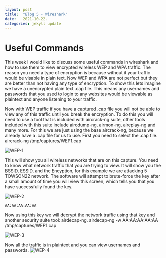 ```yaml
---
layout: post
title:  "Blog 5 - Wireshark"
date:   2021-10-22.
categories: jekyll update
---
```





<h1> Useful Commands </h1>


This week I would like to discuss some useful commands in wireshark and how to use them to view encrypted wireless WEP and WPA traffic.
The reason you need a type of encryption is because without it your traffic would be visable in plain text.  Now WEP and WPA are not 
perfect but they are better than not having any type of encryption.  To show this lets imagine we have a unencrypted plain text .cap file.
This means any usernames and passwords that you used to login to any websites would be viewable as plaintext and anyone listening to your 
traffic.

Now with WEP traffic if you have a captured .cap file you will not be able to view any of this traffic until you break the encryption.
To do this you will need to use a tool that is included with aircrack-ng suite, other tools included with this suite include airodump-ng, 
airmon-ng, aireplay-ng and many more.  For this we are just using the base aircrack-ng, because we already have a .cap file for us to use.
First you need to select the .cap file.
	aircrack-ng /tmp/captures/WEP1.cap

![WEP-1](https://v1ndl3r.github.io/CIT480/assets/WEP-1.PNG "WEP-1")

This will show you all wireless networks that are on this capture.  You need to know what network traffic that you are trying to view.
It will show you the BSSID, ESSID, and the Encyption, for this example we are attacking 5 TOWSON22 network. The software will attempt to 
brute-force the key after a small amount of time you will view this screen, which tells you that you have successfully found the key.

![WEP-2](https://v1ndl3r.github.io/CIT480/assets/WEP-2.PNG "WEP-2")

	AA:AA:AA:AA:AA


Now using this key we will decrypt the network traffic using that key and another security suite tool: airdecap-ng.
	airdecap-ng -w AA:AA:AA:AA:AA /tmp/captures/WEP1.cap

![WEP-3](https://v1ndl3r.github.io/CIT480/assets/WEP-3.PNG "WEP-3")
	

Now all the traffic is in plaintext and you can view usernames and passwords.
![WEP-4](https://v1ndl3r.github.io/CIT480/assets/WEP-4.PNG "WEP-4")


